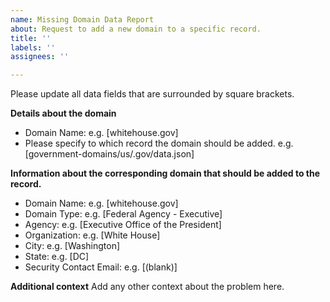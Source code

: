 ```yaml
---
name: Missing Domain Data Report
about: Request to add a new domain to a specific record.
title: ''
labels: ''
assignees: ''

---
```


Please update all data fields that are surrounded by square brackets.

**Details about the domain**
- Domain Name: e.g. [whitehouse.gov]
- Please specify to which record the domain should be added. e.g. [government-domains/us/.gov/data.json]

**Information about the corresponding domain that should be added to the record.**
- Domain Name: e.g. [whitehouse.gov]
- Domain Type: e.g. [Federal Agency - Executive]
- Agency: e.g. [Executive Office of the President]
- Organization: e.g. [White House]
- City: e.g. [Washington]
- State: e.g. [DC]
- Security Contact Email: e.g. [(blank)]

**Additional context**
Add any other context about the problem here.
